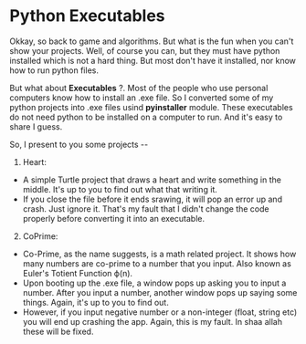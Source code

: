# Python Executables
Okkay, so back to game and algorithms. But what is the fun when you can't show your projects. Well, of course you can, but they must have python installed which is not a hard thing. But most don't have it installed, nor know how to run python files.

But what about **Executables** ?. Most of the people who use personal computers know how to install an .exe file.
So I converted some of my python projects into .exe files usind **pyinstaller** module. These executables do not need python to be installed on a computer to run. And it's easy to share I guess.

So, I present to you some projects --
1. Heart:

 * A simple Turtle project that draws a heart and write something in the middle. It's up to you to find out what that writing it.
 * If you close the file before it ends srawing, it will pop an error up and crash. Just ignore it. That's my fault that I didn't change the code properly before converting it into an executable.
2. CoPrime:

 * Co-Prime, as the name suggests, is a math related project. It shows how many numbers are co-prime to a number that you input. Also known as Euler's Totient Function ϕ(n).
 * Upon booting up the .exe file, a window pops up asking you to input a number. After you input a number, another window pops up saying some things. Again, it's up to you to find out.
 * However, if you input negative number or a non-integer (float, string etc) you will end up crashing the app. Again, this is my fault. In shaa allah these will be fixed.
